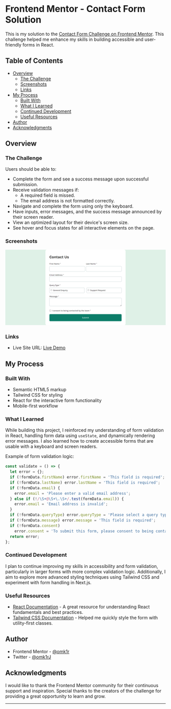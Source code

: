 # Frontend Mentor - Contact Form Solution

This is my solution to the [Contact Form Challenge on Frontend Mentor](https://www.frontendmentor.io/challenges/contact-form--G-hYlqKJj). This challenge helped me enhance my skills in building accessible and user-friendly forms in React.

## Table of Contents

- [Overview](#overview)
  - [The Challenge](#the-challenge)
  - [Screenshots](#screenshots)
  - [Links](#links)
- [My Process](#my-process)
  - [Built With](#built-with)
  - [What I Learned](#what-i-learned)
  - [Continued Development](#continued-development)
  - [Useful Resources](#useful-resources)
- [Author](#author)
- [Acknowledgments](#acknowledgments)

## Overview

### The Challenge

Users should be able to:

- Complete the form and see a success message upon successful submission.
- Receive validation messages if:
  - A required field is missed.
  - The email address is not formatted correctly.
- Navigate and complete the form using only the keyboard.
- Have inputs, error messages, and the success message announced by their screen reader.
- View an optimized layout for their device's screen size.
- See hover and focus states for all interactive elements on the page.

### Screenshots

![Desktop View](./src/assets/screenshot.png)

### Links

- Live Site URL: [Live Demo](https://your-live-site-url.com)

## My Process

### Built With

- Semantic HTML5 markup
- Tailwind CSS for styling
- React for the interactive form functionality
- Mobile-first workflow

### What I Learned

While building this project, I reinforced my understanding of form validation in React, handling form data using `useState`, and dynamically rendering error messages. I also learned how to create accessible forms that are usable with a keyboard and screen readers.

Example of form validation logic:

```javascript
const validate = () => {
  let error = {};
  if (!formData.firstName) error.firstName = 'This field is required';
  if (!formData.lastName) error.lastName = 'This field is required';
  if (!formData.email) {
    error.email = 'Please enter a valid email address';
  } else if (!/\S+@\S+\.\S+/.test(formData.email)) {
    error.email = 'Email address is invalid';
  }
  if (!formData.queryType) error.queryType = 'Please select a query type';
  if (!formData.message) error.message = 'This field is required';
  if (!formData.consent)
    error.consent = 'To submit this form, please consent to being contacted';
  return error;
};
```

### Continued Development

I plan to continue improving my skills in accessibility and form validation, particularly in larger forms with more complex validation logic. Additionally, I aim to explore more advanced styling techniques using Tailwind CSS and experiment with form handling in Next.js.

### Useful Resources

- [React Documentation](https://reactjs.org/docs/getting-started.html) - A great resource for understanding React fundamentals and best practices.
- [Tailwind CSS Documentation](https://tailwindcss.com/docs) - Helped me quickly style the form with utility-first classes.

## Author

- Frontend Mentor - [@omk1r](https://www.frontendmentor.io/profile/omk1r)
- Twitter - [@omk1rJ](https://twitter.com/omk1rJ)

## Acknowledgments

I would like to thank the Frontend Mentor community for their continuous support and inspiration. Special thanks to the creators of the challenge for providing a great opportunity to learn and grow.

---
